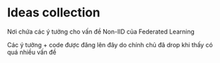 # Ideas collection

Nơi chứa các ý tưởng cho vấn đề Non-IID của Federated Learning

Các ý tưởng + code được đăng lên đây do chính chủ đã drop khi thấy có quá nhiều vấn đề
